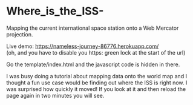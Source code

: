 # Where_is_the_ISS-
Mapping the current international space station onto a Web Mercator projection.

Live demo: https://nameless-journey-86776.herokuapp.com/  
(oh, and you have to disable you https: green lock at the start of the url)

Go the template/index.html and the javascript code is hidden in there.

I was busy doing a tutorial about mapping data onto the world map and I thought a fun use case would
be finding out where the ISS is right now. I was surprised how quickly it moved! If you look at it and 
then reload the page again in two minutes you will see.
